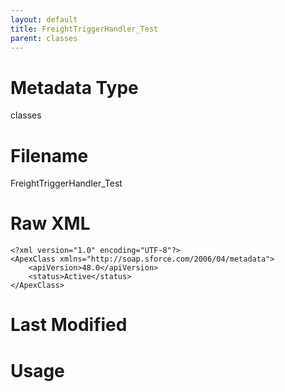 ```yaml
---
layout: default
title: FreightTriggerHandler_Test
parent: classes
---
```

# Metadata Type
classes


# Filename 
FreightTriggerHandler_Test


# Raw XML
```
<?xml version="1.0" encoding="UTF-8"?>
<ApexClass xmlns="http://soap.sforce.com/2006/04/metadata">
    <apiVersion>48.0</apiVersion>
    <status>Active</status>
</ApexClass>
```


# Last Modified


# Usage
